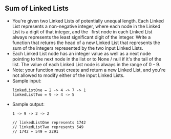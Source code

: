 ## Sum of Linked Lists

- You're given two Linked Lists of potentially unequal length. Each Linked List represents a non-negative integer, where each node in the Linked List is a digit of that integer, and the  first node in each Linked List always represents the least significant digit of the integer. Write a function that returns the head of a new Linked List that represents the sum of the integers represented by the two input Linked Lists.
- Each Linked List node has an integer value as well as a next node pointing to the next node in the list or to None / null if it's the tail of the list. The value of each Linked List node is always in the range of 0 - 9.
- Note: your function must create and return a new Linked List, and you're not allowed to modify either of the input Linked Lists.
- Sample input:
    ~~~
    linkedListOne = 2 -> 4 -> 7 -> 1
    linkedListTwo = 9 -> 4 -> 5
    ~~~
- Sample output:
    ~~~
    1 -> 9 -> 2 -> 2
    
    // linkedListOne represents 1742
    // linkedListTwo represents 549
    // 1742 + 549 = 2291
    ~~~
